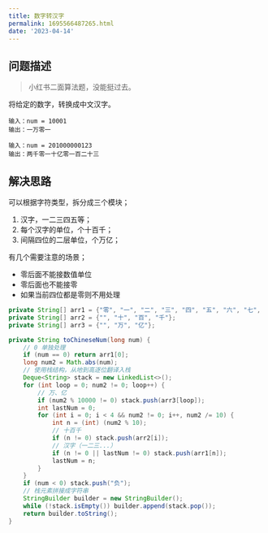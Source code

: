 ```yaml
---
title: 数字转汉字
permalink: 1695566487265.html
date: '2023-04-14'
---
```


## 问题描述

> 小红书二面算法题，没能挺过去。

将给定的数字，转换成中文汉字。

```
输入：num = 10001
输出：一万零一

输入：num = 201000000123
输出：两千零一十亿零一百二十三
```

## 解决思路

可以根据字符类型，拆分成三个模块；

1. 汉字，一二三四五等；
2. 每个汉字的单位，个十百千；
3. 间隔四位的二层单位，个万亿；

有几个需要注意的场景；

- 零后面不能接数值单位
- 零后面也不能接零
- 如果当前四位都是零则不用处理

```java
private String[] arr1 = {"零", "一", "二", "三", "四", "五", "六", "七", "八", "九"};
private String[] arr2 = {"", "十", "百", "千"};
private String[] arr3 = {"", "万", "亿"};

private String toChineseNum(long num) {
    // 0 单独处理
    if (num == 0) return arr1[0];
    long num2 = Math.abs(num);
    // 使用栈结构，从地到高逐位翻译入栈
    Deque<String> stack = new LinkedList<>();
    for (int loop = 0; num2 != 0; loop++) {
        // 万、亿
        if (num2 % 10000 != 0) stack.push(arr3[loop]);
        int lastNum = 0;
        for (int i = 0; i < 4 && num2 != 0; i++, num2 /= 10) {
            int n = (int) (num2 % 10);
            // 十百千
            if (n != 0) stack.push(arr2[i]);
            // 汉字（一二三...）
            if (n != 0 || lastNum != 0) stack.push(arr1[n]);
            lastNum = n;
        }
    }
    if (num < 0) stack.push("负");
    // 栈元素拼接成字符串
    StringBuilder builder = new StringBuilder();
    while (!stack.isEmpty()) builder.append(stack.pop());
    return builder.toString();
}
```
